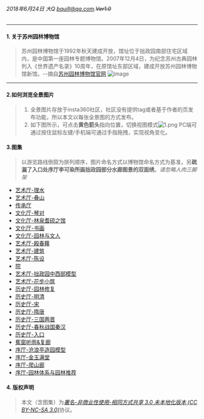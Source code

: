 

###### 2018年6月24日  大Q   <bquill@qq.com>.~~Ver1.0~~
---
#### 1. 关于苏州园林博物馆
> 苏州园林博物馆于1992年秋天建成开放，馆址位于拙政园南部住宅区域内，是中国第一座园林专题博物馆。2007年12月4日，为纪念苏州古典园林列入《世界遗产名录》10周年，在原馆址东部区域，建成开放苏州园林博物馆新馆。--摘自[苏州园林博物馆官网](http://ylbwg.szzzy.cn/ArtLink/ArticleLink?ID=a3bb07d4-2054-446f-b04f-422f3890dc7d)
![image](http://upload-images.jianshu.io/upload_images/1411122-8051abe0494db852.jpg?imageMogr2/auto-orient/strip%7CimageView2/2/w/1240)

---
#### 2.如何浏览全景图片
>  1. 全景图片存放于insta360社区，社区没有提供tag或者基于作者的页发布功能，所以本文以每张全景图的方式发布。
>  2. 如下图所示，可点击**黄色箭头**指向位置，切换视图模式![1.png](https://upload-images.jianshu.io/upload_images/1411122-d89b54570bf15ec0.png?imageMogr2/auto-orient/strip%7CimageView2/2/w/1240)
PC端可通过按住鼠标左键/手机端可通过手指拖拽，实现视角变化。

#### 3.图集

> 以游览路线倒叙为排列顺序，图片命名方式以博物馆命名方式为基准，另**疏漏了入口处序厅李可染所画拙政园部分水廊图景的双面绣**。*请忽略人肉三脚架*

* [艺术厅-理水](https://s.insta360.com/p/f23b6bb0f0b2356ad7400396bf8baa52)
* [艺术厅-叠山](https://s.insta360.com/p/f984b063a211f9f4149f53c877da0dc9)
* [传承厅](https://s.insta360.com/p/1aecf94cb8c69a048eaef55d50978ce0)
* [文化厅-琴对](https://s.insta360.com/p/92cb2896365d58f69b28dab5e2e2f70f)
* [文化厅-林泉耆硕之馆](https://s.insta360.com/p/acaea2b3eb8b6558fda62d31f23beb41)
* [文化厅-书画](https://s.insta360.com/p/b8ea1e57b0c4bb8fde5761fc32368e35)
* [文化厅-园林与文人](https://s.insta360.com/p/bf43dcf86d122e6285ba55286d0988ad)
* [艺术厅-殿春簃](https://s.insta360.com/p/56adc7b98db5fb30ec4ef3059115774f)
* [艺术厅-建筑](https://s.insta360.com/p/4116b445a6f67ee50e92e8f42b1057fa)
* [艺术厅-陈设](https://s.insta360.com/p/754f16f8fa939cd2945a836febb71ccd)
* [院](https://s.insta360.com/p/3808c5f840063ab6c0fd26f475d1b632)
* [艺术厅-拙政园中西部模型](https://s.insta360.com/p/1795155a28bcc0c38e7a19d873b3d1d5)
* [艺术厅-花步小筑](https://s.insta360.com/p/8e10a61f89c95bfa4e5d5ce6626beb80)
* [历史厅-园林修复](https://s.insta360.com/p/7e9e45ef63352d84dd2c7950cb71a712)
* [历史厅-明清](https://s.insta360.com/p/9409f9077e8755c7905483ce9b1966aa)
* [历史厅-宋](https://s.insta360.com/p/dcb5123aa20cd48fd7f53fd6a224cabe)
* [历史厅-隋唐](https://s.insta360.com/p/8e872fe90a61c80a2838dd84b54b4303)
* [历史厅-三国两晋](https://s.insta360.com/p/0c2616a7b02ac01e5e65a82deeba3877)
* [历史厅-春秋战国秦汉](https://s.insta360.com/p/7262c665628a71bd075103186c2c1a58)
* [历史厅-入口](https://s.insta360.com/p/cec0c1b97da603478fab0c560eaeb0b5)
* [蕉窗听雨&复廊](https://s.insta360.com/p/e25616342af886ef64922d8c8451987e)
* [序厅-沧浪亭造园模型](https://s.insta360.com/p/83cdb949686ecf98da297b26ae5c389c)
* [序厅-金玉满堂](https://s.insta360.com/p/ea5c6578f008c70a7509d13c788d5931)
* [序厅-爬山廊](https://s.insta360.com/p/34b56fa05114767abf764bf7679a0fa0)
* [序厅-园林体系与园林推荐](https://s.insta360.com/p/19ab703d6072b08c75018800df207ddc)

#### 4. 版权声明
> 本文（含图集）为[*署名-非商业性使用-相同方式共享 3.0 未本地化版本 (CC BY-NC-SA 3.0)*](https://creativecommons.org/licenses/by-nc-sa/3.0/deed.zh)协议。